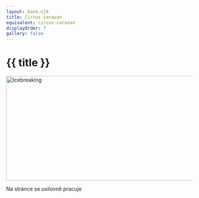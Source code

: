 ```yaml
---
layout: base.njk
title: Circus caravan
equivalent: circus-caravan
displayOrder: 7
gallery: false
---
```


# {{ title }}

<img src="/img/icebreaking-2D-positiv.png" alt="Icebreaking" width="600" height="283">

Na stránce se usilovně pracuje
